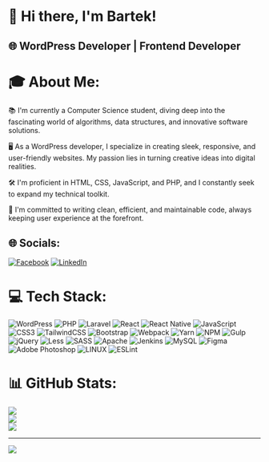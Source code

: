 # 👋 Hi there, I'm Bartek!
## 🌐 WordPress Developer | Frontend Developer

# 🎓 About Me:

📚 I'm currently a Computer Science student, diving deep into the fascinating world of algorithms, data structures, and innovative software solutions.

🖥️ As a WordPress developer, I specialize in creating sleek, responsive, and user-friendly websites. My passion lies in turning creative ideas into digital realities.

🛠️ I'm proficient in HTML, CSS, JavaScript, and PHP, and I constantly seek to expand my technical toolkit.

🌟 I'm committed to writing clean, efficient, and maintainable code, always keeping user experience at the forefront.


## 🌐 Socials:
[![Facebook](https://img.shields.io/badge/Facebook-%231877F2.svg?logo=Facebook&logoColor=white)](https://facebook.com/bartek.wojtasinski) [![LinkedIn](https://img.shields.io/badge/LinkedIn-%230077B5.svg?logo=linkedin&logoColor=white)](https://linkedin.com/in/bart%C5%82omiej-wojtasi%C5%84ski-48a6ba120/) 

# 💻 Tech Stack:
![WordPress](https://img.shields.io/badge/wordpress-%238DD6F9.svg?style=for-the-badge&logo=wordpress&logoColor=white) ![PHP](https://img.shields.io/badge/php-%23777BB4.svg?style=for-the-badge&logo=php&logoColor=white) ![Laravel](https://img.shields.io/badge/laravel-%23FF2D20.svg?style=for-the-badge&logo=laravel&logoColor=white) ![React](https://img.shields.io/badge/react-%2320232a.svg?style=for-the-badge&logo=react&logoColor=%2361DAFB) ![React Native](https://img.shields.io/badge/react_native-%2320232a.svg?style=for-the-badge&logo=react&logoColor=%2361DAFB) ![JavaScript](https://img.shields.io/badge/javascript-%23323330.svg?style=for-the-badge&logo=javascript&logoColor=%23F7DF1E) ![CSS3](https://img.shields.io/badge/css3-%231572B6.svg?style=for-the-badge&logo=css3&logoColor=white) ![TailwindCSS](https://img.shields.io/badge/tailwindcss-%2338B2AC.svg?style=for-the-badge&logo=tailwind-css&logoColor=white) ![Bootstrap](https://img.shields.io/badge/bootstrap-%23563D7C.svg?style=for-the-badge&logo=bootstrap&logoColor=white) ![Webpack](https://img.shields.io/badge/webpack-%238DD6F9.svg?style=for-the-badge&logo=webpack&logoColor=black) ![Yarn](https://img.shields.io/badge/yarn-%232C8EBB.svg?style=for-the-badge&logo=yarn&logoColor=white) ![NPM](https://img.shields.io/badge/NPM-%23000000.svg?style=for-the-badge&logo=npm&logoColor=white) ![Gulp](https://img.shields.io/badge/GULP-%23CF4647.svg?style=for-the-badge&logo=gulp&logoColor=white) ![jQuery](https://img.shields.io/badge/jquery-%230769AD.svg?style=for-the-badge&logo=jquery&logoColor=white) ![Less](https://img.shields.io/badge/less-2B4C80?style=for-the-badge&logo=less&logoColor=white) ![SASS](https://img.shields.io/badge/SASS-hotpink.svg?style=for-the-badge&logo=SASS&logoColor=white) ![Apache](https://img.shields.io/badge/apache-%23D42029.svg?style=for-the-badge&logo=apache&logoColor=white) ![Jenkins](https://img.shields.io/badge/jenkins-%232C5263.svg?style=for-the-badge&logo=jenkins&logoColor=white) ![MySQL](https://img.shields.io/badge/mysql-%2300f.svg?style=for-the-badge&logo=mysql&logoColor=white) ![Figma](https://img.shields.io/badge/figma-%23F24E1E.svg?style=for-the-badge&logo=figma&logoColor=white) ![Adobe Photoshop](https://img.shields.io/badge/adobephotoshop-%2331A8FF.svg?style=for-the-badge&logo=adobephotoshop&logoColor=white) ![LINUX](https://img.shields.io/badge/Linux-FCC624?style=for-the-badge&logo=linux&logoColor=black) ![ESLint](https://img.shields.io/badge/ESLint-4B3263?style=for-the-badge&logo=eslint&logoColor=white)
# 📊 GitHub Stats:
![](https://github-readme-stats.vercel.app/api?username=BartekWojtas&theme=react&hide_border=false&include_all_commits=false&count_private=false)<br/>
![](https://github-readme-streak-stats.herokuapp.com/?user=BartekWojtas&theme=react&hide_border=false)<br/>
![](https://github-readme-stats.vercel.app/api/top-langs/?username=BartekWojtas&theme=react&hide_border=false&include_all_commits=false&count_private=false&layout=compact)

---
[![](https://visitcount.itsvg.in/api?id=BartekWojtas&icon=0&color=0)](https://visitcount.itsvg.in)

<!-- Proudly created with GPRM ( https://gprm.itsvg.in ) -->
